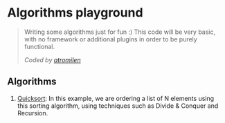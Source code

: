 # Algorithms playground
> Writing some algorithms just for fun :)
> This code will be very basic, with no framework or additional plugins in order to be purely functional.
> 
> 
> _Coded by [atromilen](https://github.com/atromilen)_

## Algorithms
1. [Quicksort](src/cl/atromilen/algorithms/Quicksort.java): In this example, we are ordering a list of N elements using
this sorting algorithm, using techniques such as Divide & Conquer and Recursion.
